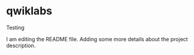 # qwiklabs
Testing

I am editing the README file. Adding some more details about the project description.
